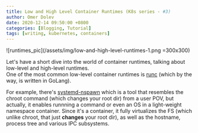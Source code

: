 ```yaml
---
title: Low and High Level Container Runtimes (K8s series - #3)
author: Omer Dolev
date: 2020-12-14 09:50:00 +0800
categories: [Blogging, Tutorial]
tags: [writing, kubernetes, containers]
---
```


![runtimes_pic](/assets/img/low-and-high-level-runtimes-1.png =300x300)

Let's have a short dive into the world of container runtimes, talking about low-level and high-level runtimes.  
One of the most common low-level container runtimes is [runc](https://github.com/opencontainers/runc) (which by the way, is written in GoLang).

For example, there's [systemd-nspawn](https://wiki.archlinux.org/index.php/Systemd-nspawn) which is a tool that resembles the chroot command
(which changes your root dir) from a user POV, but actually, it enables runnning a command or even an OS in a light-weight namespace container.
Since it's a container, it fully virtualizes the FS (which unlike chroot, that just **changes** your root dir), as well as the hostname,
process tree and various IPC subsystems.

